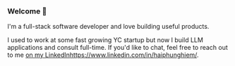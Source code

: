 ### Welcome 👋

I'm a full-stack software developer and love building useful products.

I used to work at some fast growing YC startup but now I build LLM applications and consult full-time. If you'd like to chat, feel free to reach out to me [on my LinkedIn](https://www.linkedin.com/in/haiphunghiem/)https://www.linkedin.com/in/haiphunghiem/.
